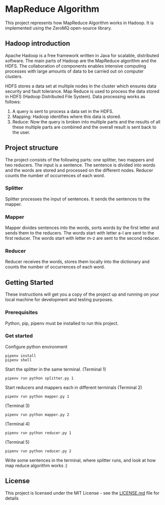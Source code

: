 # MapReduce Algorithm

This project represents how MapReduce Algorithm works in Hadoop. It is implemented using the ZeroMQ open-source library.

## Hadoop introduction

Apache Hadoop is a free framework written in Java for scalable, distributed software. The main parts of Hadoop are the MapReduce algorithm and the HDFS. The collaboration of components enables intensive computing processes with large amounts of data to be carried out on computer clusters.

HDFS stores a data set at multiple nodes in the cluster which ensures data security and fault tolerance.
Map Reduce is used to process the data stored in HDFS (Hadoop Distributed File System). 
Data processing works as follows: 
1) A query is sent to process a data set in the HDFS. 
2) Mapping: Hadoop identifies where this data is stored. 
3) Reduce: Now the query is broken into multiple parts and the results of all these multiple parts are combined and the overall result is sent back to the user.

## Project structure

The project consists of the following parts: one splitter, two mappers and two reducers. 
The input is a sentence. The sentence is divided into words and the words are stored and processed on the different nodes. Reducer counts the number of occurrences of each word. 

### Splitter

Splitter processes the input of sentences. It sends the sentences to the mapper.

### Mapper

Mapper divides sentences into the words, sorts words by the first letter and sends them to the reducers. The words start with letter a-l are sent to the first reducer. The words start with letter m-z are sent to the second reducer. 

### Reducer 

Reducer receives the words, stores them locally into the dictionary and counts the number of occurrences of each word. 

## Getting Started

These instructions will get you a copy of the project up and running on your local machine for development and testing purposes.

### Prerequisites

Python, pip, pipenv must be installed to run this project.

### Get started

Configure python environment

```
pipenv install
pipenv shell
```

Start the splitter in the same terminal.
(Terminal 1)
```
pipenv run python splitter.py 1
```
Start reducers and mappers each in different terminals
(Terminal 2)
```
pipenv run python mapper.py 1
```
(Terminal 3)
```
pipenv run python mapper.py 2
```
(Terminal 4)
```
pipenv run python reducer.py 1
```
(Terminal 5)
```
pipenv run python reducer.py 2
```

Write some sentences in the terminal, where splitter runs, and look at how map reduce algorithm works :)

## License

This project is licensed under the MIT License - see the [LICENSE.md](LICENSE.md) file for details
